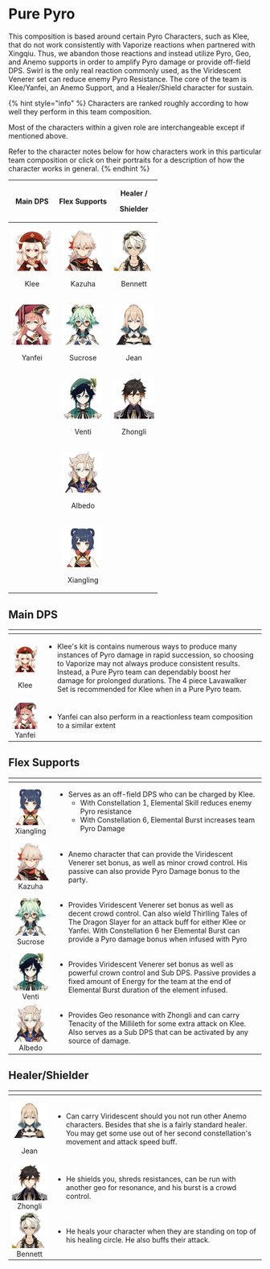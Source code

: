 # Pure Pyro

This composition is based around certain Pyro Characters, such as Klee, that do not work consistently with Vaporize reactions when partnered with Xingqiu. Thus, we abandon those reactions and instead utilize Pyro, Geo, and Anemo supports in order to amplify Pyro damage or provide off-field DPS. Swirl is the only real reaction commonly used, as the Viridescent Venerer set can reduce enemy Pyro Resistance. The core of the team is Klee/Yanfei, an Anemo Support, and a Healer/Shield character for sustain.

{% hint style="info" %}
Characters are ranked roughly according to how well they perform in this team composition.

Most of the characters within a given role are interchangeable except if mentioned above.  
  
Refer to the character notes below for how characters work in this particular team composition or click on their portraits for a description of how the character works in general.
{% endhint %}

<table>
  <thead>
    <tr>
      <th style="text-align:center">Main DPS</th>
      <th style="text-align:center">Flex Supports</th>
      <th style="text-align:center">
        <p>Healer /</p>
        <p>Shielder</p>
      </th>
    </tr>
  </thead>
  <tbody>
    <tr>
      <td style="text-align:center">
        <p>
          <img src="../.gitbook/assets/ui_avataricon_klee.png" alt/>
        </p>
        <p>Klee</p>
      </td>
      <td style="text-align:center">
        <p>
          <img src="../.gitbook/assets/ui_avataricon_kazuha.png" alt/>
        </p>
        <p>Kazuha</p>
      </td>
      <td style="text-align:center">
        <p>
          <img src="../.gitbook/assets/ui_avataricon_bennett.png" alt/>
        </p>
        <p>Bennett</p>
      </td>
    </tr>
    <tr>
      <td style="text-align:center">
        <p>
          <img src="../.gitbook/assets/ui_avataricon_yanfei.png" alt/>
        </p>
        <p>Yanfei</p>
      </td>
      <td style="text-align:center">
        <p>
          <img src="../.gitbook/assets/ui_avataricon_sucrose.png" alt/>
        </p>
        <p>Sucrose</p>
      </td>
      <td style="text-align:center">
        <p>
          <img src="../.gitbook/assets/ui_avataricon_jean.png" alt/>
        </p>
        <p>Jean</p>
      </td>
    </tr>
    <tr>
      <td style="text-align:center"></td>
      <td style="text-align:center">
        <p>
          <img src="../.gitbook/assets/ui_avataricon_venti.png" alt/>
        </p>
        <p>Venti</p>
      </td>
      <td style="text-align:center">
        <p>
          <img src="../.gitbook/assets/ui_avataricon_zhongli.png" alt/>
        </p>
        <p>Zhongli</p>
      </td>
    </tr>
    <tr>
      <td style="text-align:center"></td>
      <td style="text-align:center">
        <p>
          <img src="../.gitbook/assets/ui_avataricon_albedo.png" alt/>
        </p>
        <p>Albedo</p>
      </td>
      <td style="text-align:center"></td>
    </tr>
    <tr>
      <td style="text-align:center"></td>
      <td style="text-align:center">
        <p>
          <img src="../.gitbook/assets/ui_avataricon_xiangling.png" alt/>
        </p>
        <p>Xiangling</p>
      </td>
      <td style="text-align:center"></td>
    </tr>
  </tbody>
</table>

## Main DPS

<table>
  <thead>
    <tr>
      <th style="text-align:center"></th>
      <th style="text-align:left"></th>
    </tr>
  </thead>
  <tbody>
    <tr>
      <td style="text-align:center">
        <p>
          <img src="../.gitbook/assets/ui_avataricon_klee.png" alt/>
        </p>
        <p>Klee</p>
      </td>
      <td style="text-align:left">
        <ul>
          <li>Klee&apos;s kit is contains numerous ways to produce many instances of
            Pyro damage in rapid succession, so choosing to Vaporize may not always
            produce consistent results. Instead, a Pure Pyro team can dependably boost
            her damage for prolonged durations. The 4 piece Lavawalker Set is recommended
            for Klee when in a Pure Pyro team.</li>
        </ul>
      </td>
    </tr>
    <tr>
      <td style="text-align:center">
        <img src="../.gitbook/assets/ui_avataricon_yanfei.png" alt/>Yanfei</td>
      <td style="text-align:left">
        <ul>
          <li>Yanfei can also perform in a reactionless team composition to a similar
            extent</li>
        </ul>
      </td>
    </tr>
  </tbody>
</table>

## Flex Supports

<table>
  <thead>
    <tr>
      <th style="text-align:center"></th>
      <th style="text-align:left"></th>
    </tr>
  </thead>
  <tbody>
    <tr>
      <td style="text-align:center">
        <img src="../.gitbook/assets/ui_avataricon_xiangling.png" alt/>Xiangling</td>
      <td style="text-align:left">
        <ul>
          <li>Serves as an off-field DPS who can be charged by Klee.
            <ul>
              <li>With Constellation 1, Elemental Skill reduces enemy Pyro resistance</li>
              <li>With Constellation 6, Elemental Burst increases team Pyro Damage</li>
            </ul>
          </li>
        </ul>
      </td>
    </tr>
    <tr>
      <td style="text-align:center">
        <img src="../.gitbook/assets/ui_avataricon_kazuha.png" alt/>Kazuha</td>
      <td style="text-align:left">
        <p></p>
        <ul>
          <li>Anemo character that can provide the Viridescent Venerer set bonus, as
            well as minor crowd control. His passive can also provide Pyro Damage bonus
            to the party.</li>
        </ul>
      </td>
    </tr>
    <tr>
      <td style="text-align:center">
        <img src="../.gitbook/assets/ui_avataricon_sucrose.png" alt/>Sucrose</td>
      <td style="text-align:left">
        <p></p>
        <ul>
          <li>Provides Viridescent Venerer set bonus as well as decent crowd control.
            Can also wield Thirlling Tales of The Dragon Slayer for an attack buff
            for either Klee or Yanfei. With Constellation 6 her Elemental Burst can
            provide a Pyro damage bonus when infused with Pyro</li>
        </ul>
      </td>
    </tr>
    <tr>
      <td style="text-align:center">
        <img src="../.gitbook/assets/ui_avataricon_venti.png" alt/>Venti</td>
      <td style="text-align:left">
        <p></p>
        <ul>
          <li>Provides Viridescent Venerer set bonus as well as powerful crown control
            and Sub DPS. Passive provides a fixed amount of Energy for the team at
            the end of Elemental Burst duration of the element infused.</li>
        </ul>
      </td>
    </tr>
    <tr>
      <td style="text-align:center">
        <img src="../.gitbook/assets/ui_avataricon_albedo.png" alt/>Albedo</td>
      <td style="text-align:left">
        <p></p>
        <ul>
          <li>Provides Geo resonance with Zhongli and can carry Tenacity of the Millileth
            for some extra attack on Klee. Also serves as a Sub DPS that can be activated
            by any source of damage.</li>
        </ul>
      </td>
    </tr>
  </tbody>
</table>

## Healer/Shielder

<table>
  <thead>
    <tr>
      <th style="text-align:center"></th>
      <th style="text-align:left"></th>
    </tr>
  </thead>
  <tbody>
    <tr>
      <td style="text-align:center">
        <p>
          <img src="../.gitbook/assets/ui_avataricon_jean.png" alt/>
        </p>
        <p>Jean</p>
      </td>
      <td style="text-align:left">
        <p></p>
        <ul>
          <li>Can carry Viridescent should you not run other Anemo characters. Besides
            that she is a fairly standard healer. You may get some use out of her second
            constellation&apos;s movement and attack speed buff.</li>
        </ul>
      </td>
    </tr>
    <tr>
      <td style="text-align:center">
        <img src="../.gitbook/assets/ui_avataricon_zhongli.png" alt/>Zhongli</td>
      <td style="text-align:left">
        <p></p>
        <ul>
          <li>He shields you, shreds resistances, can be run with another geo for resonance,
            and his burst is a crowd control.</li>
        </ul>
      </td>
    </tr>
    <tr>
      <td style="text-align:center">
        <img src="../.gitbook/assets/ui_avataricon_bennett.png" alt/>Bennett</td>
      <td style="text-align:left">
        <p></p>
        <ul>
          <li>He heals your character when they are standing on top of his healing circle.
            He also buffs their attack.</li>
        </ul>
      </td>
    </tr>
  </tbody>
</table>

